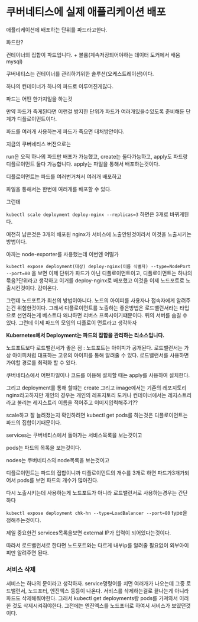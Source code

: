# 쿠버네티스에 실제 애플리케이션 배포

애플리케이션에 배포하는 단위를 파드라고한다.

파드란? 

컨테이너의 집합이 파드입니다. + 볼륨(계속저장되어야하는 데이터 도커에서 배움 mysql) 

쿠버네티스는 컨테이너를 관리하기위한 솔루션(오케스트레이션)이다.

하나의 컨테이너가 하나의 파드로 이루어진게많다.

파드는 어떤 한가지일을 하는것

만약 파드가 죽게된다면 이런걸 방지한 단위가 파드가 여러개있을수있도록 준비해둔 단계가 디플로이먼트이다.

파드를 여러개 사용하는게 파드가 죽으면 대처방안이다.

지금의 쿠버네티스 버전으로는

run은 오직 하나의 파드만 배포가 가능했고, create는 둘다가능하고, apply도 파드랑 디플로이먼트 둘다 가능합니다. apply는 파일을 통해서 배포하는것이다.

디플로이먼트는 파드를 여러번거쳐서 여러개 배포하고

파일을 통해서는 한번에 여러개를 배포할 수 있다.

그런데

`kubectl scale deployment deploy-nginx --replicas=3` 하면은 3개로 바뀌게된다.

여전히 남은것은 3개의 배포된 nginx가 서비스에 노출안된것이라서 이것을 노출시키는방법이다.

아까는 node-exporter를 사용했는데 이번엔 어떨가

`kubectl expose deployment(대상) deploy-nginx(이름 식별자) --type=NodePort --port=80` 을 보면 이제 단위가 파드가 아닌 디플로이먼트이고, 디플로이먼트는 하나의 묶음?단위라고 생각하고 이거를 deploy-nginx로 배포했고 이것을 이제 노드포트로 노출시킨것이다. 감이온다.

그런데 노드포트가 최선의 방법이아니다. 노드의 아이피를 사용자나 접속자에게 알려주는건 위험한것이다. 그래서 디플로이먼트를 노출하는 좋은방법은 로드밸런서라는 타입으로 선언하는게 베스트다 왜냐하면 리버스 프록시이기떄문이다. 뒤의 서버를 숨길 수 있다. 그런데 이제 파드의 모임의 디플로이 먼트라고 생각하자

**Kubernetes에서 Deployment는 파드의 집합을 관리하는 리소스입니다.**

노드포트보다 로드밸런서가 좋은 점 : 노드포트는 아이피가 공개된다. 로드밸런서는 가상 아이피처럼 대표하는 고유의 아이피를 통해 알려줄 수 있다. 로드밸런서를 사용하면 가야할 경로를 최적화 할 수 있다.

쿠버네티스에서 어떤파일이나 코드를 이용해 설치할 때는 apply를 사용하여 설치한다.

그리고 deployment를 통해 할떄는 create 그리고 image에서는 기존의 레포지토리 nginx라고하지만 개인의 경우는 개인의 레포지토리 도커나 컨테이너에서는 레지스트리 라고 불리는 레지스트리 이름을 적어주고 이미지입력해주기??

scale하고 잘 늘려졌는지 확인하려면 kubectl get pods를 하는것은 디플로이먼트는 파드의 집합이기때문이다. 

services는 쿠버네티스에서 돌아가는 서비스목록을 보는것이고

pods는 파드의 목록을 보는것이다. 

nodes는 쿠버네티스의 node목록을 보는것이고

디플로이먼트는 파드의 집합이니까 디플로이먼트의 개수를 3개로 하면 파드가3개가되어서 pods를 보면 파드의 개수가 많아진다.

다시 노출시키는데 사용하는게 노드포트가 아니라 로드밸런서로 사용하는경우는 간단하다 

`kubectl expose deployment chk-hn --type=LoadBalancer --port=80` type을 정해주는것이다.

제일 중요한건 services목록을보면 external IP가 입력이 되어있다는것이다.

따라서 로드밸런서로 한다면 노드포트와는 다르게 내부ip를 알려줄 필요없이 외부아이피만 알려주면 된다.


### 서비스 삭제
서비스는 하나의 문이라고 생각하자.
service명령어를 치면 여러개가 나오는데 그중 로드밸런서, 노드포터, 엔진엑스 등등이 나온다.
서비스를 삭제하는걸로 끝나는게 아니라 파드도 삭제해줘야한다.
그래서 kubectl get deployments랑 pods를 가져와서 이러한 것도 삭제시켜줘야한다. 그전에는 엔진엑스를 노드포터로 하여서 서비스가 보였던것이다.


